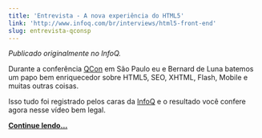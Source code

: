 ```yaml
---
title: 'Entrevista - A nova experiência do HTML5'
link: 'http://www.infoq.com/br/interviews/html5-front-end'
slug: entrevista-qconsp
---
```


<!-- <p><a href="http://www.infoq.com/br/interviews/html5-front-end" target="_blank"><img src="/img/posts/entrevista-qconsp.jpg"/></a></p> -->

_Publicado originalmente no InfoQ._

Durante a conferência [QCon](http://www.qconsp.com/) em São Paulo eu e Bernard de Luna batemos um papo bem enriquecedor sobre HTML5, SEO, XHTML, Flash, Mobile e muitas outras coisas.

Isso tudo foi registrado pelos caras da [InfoQ](http://www.infoq.com/br/interviews/html5-front-end) e o resultado você confere agora nesse vídeo bem legal.

[**Continue lendo…**](http://www.infoq.com/br/interviews/html5-front-end)